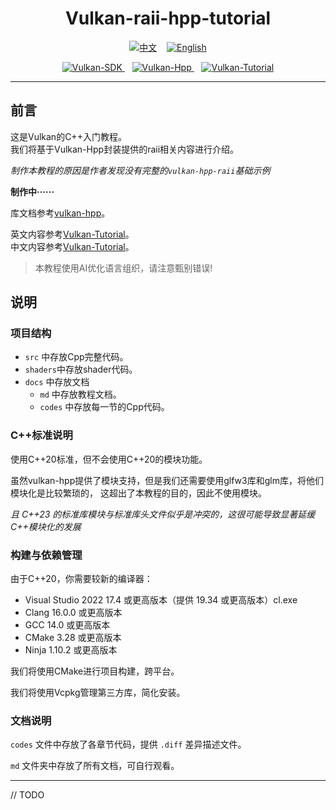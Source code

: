 <div align="center">

<h1>Vulkan-raii-hpp-tutorial</h1>

<p>
    <a href="#中文"><img src="https://img.shields.io/badge/中文-red?style=for-the-badge" alt="中文" /></a>
    &nbsp;&nbsp;
    <a href="#ENGLISH"><img src="https://img.shields.io/badge/English-blue?style=for-the-badge" alt="English" /></a>
</p>
<p>
    <a href="https://www.vulkan.org/">
        <img src="https://img.shields.io/badge/Vulkan-SDK-green?style=for-the-badge" alt="Vulkan-SDK" />
    </a>
    &nbsp;&nbsp;
    <a href="https://github.com/KhronosGroup/Vulkan-Hpp">
        <img src="https://img.shields.io/badge/Vulkan-Hpp-yellow?style=for-the-badge" alt="Vulkan-Hpp" />
    </a>
    &nbsp;&nbsp;
    <a href="https://github.com/Overv/VulkanTutorial">
        <img src="https://img.shields.io/badge/Vulkan-Tutorial-yellow?style=for-the-badge" alt="Vulkan-Tutorial" />
    </a>
</p>

</div>

---

<div id="中文">

## 前言
这是Vulkan的C++入门教程。  
我们将基于Vulkan-Hpp封装提供的raii相关内容进行介绍。

*制作本教程的原因是作者发现没有完整的`vulkan-hpp-raii`基础示例*

**制作中······**

库文档参考[vulkan-hpp](https://github.com/KhronosGroup/Vulkan-Hpp)。

英文内容参考[Vulkan-Tutorial](https://github.com/Overv/VulkanTutorial)。  
中文内容参考[Vulkan-Tutorial](https://tutorial.vulkan.net.cn/Introduction)。

> 本教程使用AI优化语言组织，请注意甄别错误!

## 说明

### 项目结构
- `src` 中存放Cpp完整代码。
- `shaders`中存放shader代码。
- `docs` 中存放文档
    - `md` 中存放教程文档。
    - `codes` 中存放每一节的Cpp代码。

### C++标准说明
使用C++20标准，但不会使用C++20的模块功能。

虽然vulkan-hpp提供了模块支持，但是我们还需要使用glfw3库和glm库，将他们模块化是比较繁琐的，
这超出了本教程的目的，因此不使用模块。

*且 C++23 的标准库模块与标准库头文件似乎是冲突的，这很可能导致显著延缓C++模块化的发展*

### 构建与依赖管理
由于C++20，你需要较新的编译器：
- Visual Studio 2022 17.4 或更高版本（提供 19.34 或更高版本）cl.exe
- Clang 16.0.0 或更高版本
- GCC 14.0 或更高版本
- CMake 3.28 或更高版本
- Ninja 1.10.2 或更高版本

我们将使用CMake进行项目构建，跨平台。

我们将使用Vcpkg管理第三方库，简化安装。

### 文档说明
`codes` 文件中存放了各章节代码，提供 `.diff` 差异描述文件。

`md` 文件夹中存放了所有文档，可自行观看。

</div>

---

<div id="ENGLISH">

// TODO

</div>

